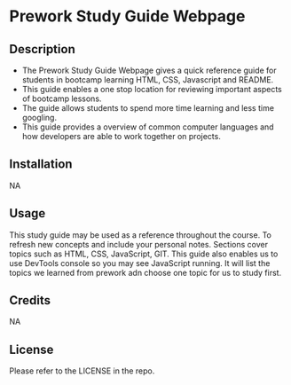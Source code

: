 # Prework Study Guide Webpage

## Description

- The Prework Study Guide Webpage gives a quick reference guide for students in bootcamp learning HTML, CSS, Javascript and README. 
- This guide enables a one stop location for reviewing important aspects of bootcamp lessons. 
- The guide allows students to spend more time learning and less time googling. 
- This guide provides a overview of common computer languages and how developers are able to work together on projects.

## Installation

NA

## Usage

This study guide may be used as a reference throughout the course. To refresh new concepts and include your personal notes. Sections cover topics such as HTML, CSS, JavaScript, GIT. This guide also enables us to use DevTools console so you may see JavaScript running. It will list the topics we learned from prework adn choose one topic for us to study first.

## Credits

NA

## License

Please refer to the LICENSE in the repo.